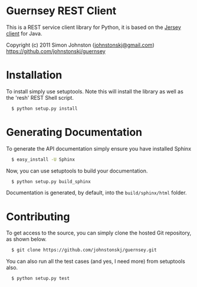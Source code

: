 # Guernsey REST Client

This is a REST service client library for Python, it is based on the [Jersey client](http://jersey.java.net/nonav/documentation/latest/user-guide.html#client-api) for Java.

Copyright (c) 2011 Simon Johnston (johnstonskj@gmail.com)
<https://github.com/johnstonskj/guernsey>

# Installation

To install simply use setuptools. Note this will install the 
library as well as the 'resh' REST Shell script.

```zsh
  $ python setup.py install
```

# Generating Documentation

To generate the API documentation simply ensure you have installed Sphinx

```zsh
  $ easy_install -U Sphinx
```

Now, you can use setuptools to build your documentation.

```zsh
  $ python setup.py build_sphinx
```

Documentation is generated, by default, into the `build/sphinx/html` folder.

# Contributing

To get access to the source, you can simply clone the hosted Git repository, as shown below.

```zsh
  $ git clone https://github.com/johnstonskj/guernsey.git
```

You can also run all the test cases (and yes, I need more) from setuptools also.

```zsh
  $ python setup.py test
```
